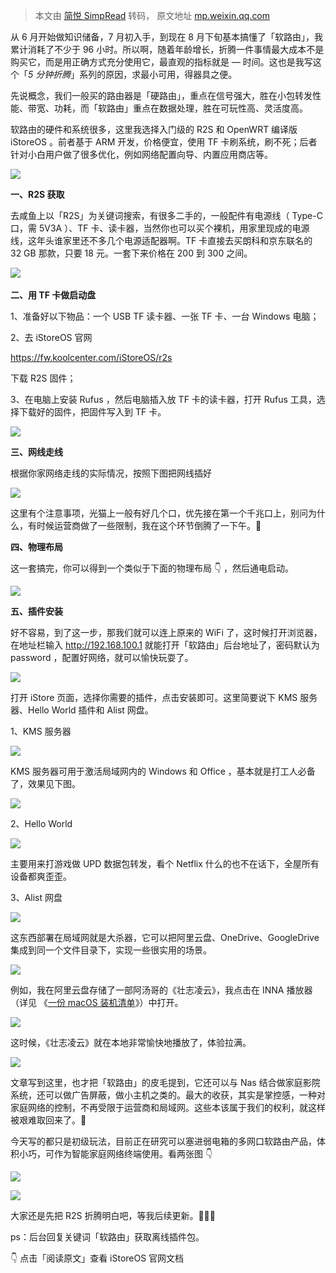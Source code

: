 > 本文由 [简悦 SimpRead](http://ksria.com/simpread/) 转码， 原文地址 [mp.weixin.qq.com](https://mp.weixin.qq.com/s?__biz=MzI5MDM4NTYwOA==&mid=2247497939&idx=1&sn=9d394f32288d6c0b2c6c7ef22a962b2d&chksm=ec220374db558a6231bbc2dae933110d7a4cba38806497bb94367486d14465f6492eebd0f826&scene=21#wechat_redirect)

从 6 月开始做知识储备，7 月初入手，到现在 8 月下旬基本搞懂了「软路由」，我累计消耗了不少于 96 小时。所以啊，随着年龄增长，折腾一件事情最大成本不是购买它，而是用正确方式充分使用它，最直观的指标就是 — 时间。这也是我写这个「_5 分钟折腾_」系列的原因，求最小可用，得器具之便。

先说概念，我们一般买的路由器是「硬路由」，重点在信号强大，胜在小包转发性能、带宽、功耗，而「软路由」重点在数据处理，胜在可玩性高、灵活度高。

软路由的硬件和系统很多，这里我选择入门级的 R2S 和 OpenWRT 编译版 iStoreOS 。前者基于 ARM 开发，价格便宜，使用 TF 卡刷系统，刷不死；后者针对小白用户做了很多优化，例如网络配置向导、内置应用商店等。

![](https://kiwi4814-1256211473.cos.ap-nanjing.myqcloud.com//img202211210943704.jpeg)

**一、R2S 获取**

去咸鱼上以「R2S」为关键词搜索，有很多二手的，一般配件有电源线（ Type-C 口，需 5V3A ）、TF 卡、读卡器，当然你也可以买个裸机，用家里现成的电源线，这年头谁家里还不多几个电源适配器啊。TF 卡直接去买朗科和京东联名的 32 GB 那款，只要 18 元。一套下来价格在 200 到 300 之间。

‍![](https://kiwi4814-1256211473.cos.ap-nanjing.myqcloud.com//img202211210943711.jpeg)‍

**二、用 TF 卡做启动盘**

1、准备好以下物品：一个 USB TF 读卡器、一张 TF 卡、一台 Windows 电脑；

2、去 iStoreOS 官网

https://fw.koolcenter.com/iStoreOS/r2s

下载 R2S 固件；

3、在电脑上安装 Rufus ，然后电脑插入放 TF 卡的读卡器，打开 Rufus 工具，选择下载好的固件，把固件写入到 TF 卡。

![](https://kiwi4814-1256211473.cos.ap-nanjing.myqcloud.com//img202211210943578.jpeg)

**三、网线走线**

根据你家网络走线的实际情况，按照下图把网线插好

![](https://kiwi4814-1256211473.cos.ap-nanjing.myqcloud.com//img202211210943026.png)

这里有个注意事项，光猫上一般有好几个口，优先接在第一个千兆口上，别问为什么，有时候运营商做了一些限制，我在这个环节倒腾了一下午。🤣

**四、物理布局**

这一套搞完，你可以得到一个类似于下面的物理布局 👇 ，然后通电启动。

![](https://kiwi4814-1256211473.cos.ap-nanjing.myqcloud.com//img202211210943635.jpeg)

**五、插件安装**

好不容易，到了这一步，那我们就可以连上原来的 WiFi 了，这时候打开浏览器，在地址栏输入 http://192.168.100.1 就能打开「软路由」后台地址了，密码默认为 password ，配置好网络，就可以愉快玩耍了。

![](https://kiwi4814-1256211473.cos.ap-nanjing.myqcloud.com//img202211210943501.png)

打开 iStore 页面，选择你需要的插件，点击安装即可。这里简要说下 KMS 服务器、Hello World 插件和 Alist 网盘。

1、KMS 服务器

![](https://kiwi4814-1256211473.cos.ap-nanjing.myqcloud.com//img202211210943780.png)

KMS 服务器可用于激活局域网内的 Windows 和 Office ，基本就是打工人必备了，效果见下图。

![](https://kiwi4814-1256211473.cos.ap-nanjing.myqcloud.com//img202211210943228.png)

2、Hello World

![](https://kiwi4814-1256211473.cos.ap-nanjing.myqcloud.com//img202211210943440.png)

主要用来打游戏做 UPD 数据包转发，看个 Netflix 什么的也不在话下，全屋所有设备都爽歪歪。

3、Alist 网盘

![](https://kiwi4814-1256211473.cos.ap-nanjing.myqcloud.com//img202211210943343.png)

这东西部署在局域网就是大杀器，它可以把阿里云盘、OneDrive、GoogleDrive 集成到同一个文件目录下，实现一些很实用的场景。

![](https://kiwi4814-1256211473.cos.ap-nanjing.myqcloud.com//img202211210943062.png)

例如，我在阿里云盘存储了一部阿汤哥的《壮志凌云》，我点击在 INNA 播放器（详见 《[一份 macOS 装机清单](http://mp.weixin.qq.com/s?__biz=MzI5MDM4NTYwOA==&mid=2247494245&idx=1&sn=46066857c0a352290d5e399dbdd00cd6&chksm=ec2211c2db5598d4b4104535b920ab56122f9c70f9faa537aac2dad3b424dcc29bf70bc76601&scene=21#wechat_redirect)》）中打开。

![](https://kiwi4814-1256211473.cos.ap-nanjing.myqcloud.com//img202211210943637.png)

这时候，《壮志凌云》就在本地非常愉快地播放了，体验拉满。

![](https://kiwi4814-1256211473.cos.ap-nanjing.myqcloud.com//img202211210943965.png)

文章写到这里，也才把「软路由」的皮毛提到，它还可以与 Nas 结合做家庭影院系统，还可以做广告屏蔽，做小主机之类的。最大的收获，其实是掌控感，一种对家庭网络的控制，不再受限于运营商和局域网。这些本该属于我们的权利，就这样被艰难取回来了。🥲

今天写的都只是初级玩法，目前正在研究可以塞进弱电箱的多网口软路由产品，体积小巧，可作为智能家庭网络终端使用。看两张图 👇  

![](https://kiwi4814-1256211473.cos.ap-nanjing.myqcloud.com//img202211210943355.jpeg)

![](https://kiwi4814-1256211473.cos.ap-nanjing.myqcloud.com//img202211210943416.jpeg)

大家还是先把 R2S 折腾明白吧，等我后续更新。👨🏻‍💻

ps：后台回复关键词「软路由」获取离线插件包。

👇 点击「阅读原文」查看 iStoreOS 官网文档